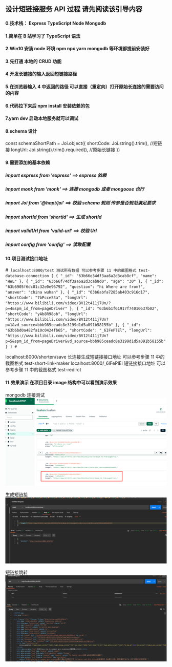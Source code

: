 ## 设计短链接服务 API 过程 请先阅读该引导内容

#### 0.技术栈： Express TypeScript Node Mongodb

#### 1.简单在 B 站学习了 TypeScript 语法

#### 2.Win10 安装 node 环境 npm npx yarn mongodb 等环境都提前安装好

#### 3.先打通 本地的 CRUD 功能

#### 4.开发长链接的输入返回短链接路径

#### 5.在浏览器输入 4 中返回的路径 可以直接（重定向）打开原始长连接的需要访问的内容

#### 6.代码拉下来后 npm install 安装依赖的包

#### 7.yarn dev 启动本地服务就可以调试

#### 8.schema 设计

const schemaShortPath = Joi.object({
shortCode: Joi.string().trim(), //短链接
longUrl: Joi.string().trim().required(), //原始长链接
})

#### 9.需要添加的基本依赖

##### import express from 'express' ==> express 依赖

##### import monk from 'monk' ==> 连接 mongodb 或者 mongoose 也行

##### import Joi from '@hapi/joi' ==> 校验 schema 规则 传参是否规范满足要求

##### import shortId from 'shortid' ==> 生成 shortId

##### import validUrl from 'valid-url' ==> 校验 Url

##### import config from 'config' ==> 读取配置

#### 10.项目测试接口地址

#```
localhost:8000/test 测试所有数据 可以参考步骤 11 中的截图格式 test-database-connection
[
{
"_id": "63b66e34df3aa6a2d3cab8cf",
"name": "HWL"
},
{
"_id": "63b66f74df3aa6a2d3cab8d0",
"age": "30"
},
{
"_id": "63b6905f6dc01c32e0e96792",
"question": "hi Where are from?",
"answer": "china wuhan"
},
{
"_id": "63b6abfa7285ab403c916d17",
"shortCode": "7bPcceS3a",
"longUrl": "https://www.bilibili.com/video/BV12t411j7Un/?p=4&spm_id_from=pageDriver"
},
{
"_id": "63b6b1f61917f74010637b02",
"shortCode": "yAb8R98ob",
"longUrl": "https://www.bilibili.com/video/BV12t411j7Un?p=1&vd_source=bbb985ceadc8e3199d1d5a091b58155b"
},
{
"_id": "63b6bd0a482fa10c0424fb65",
"shortCode": "_6IFePlEl",
"longUrl": "https://www.bilibili.com/video/BV12t411j7Un?p=5&spm_id_from=pageDriver&vd_source=bbb985ceadc8e3199d1d5a091b58155b"
}
]
#```

localhost:8000/shorten/save 长连接生成短链接接口地址 可以参考步骤 11 中的截图格式 test-short-link-maker
localhost:8000/\_6IFePlEl 短链接接口地址 可以参考步骤 11 中的截图格式 test-redirct

#### 11.效果演示 在项目目录 image 结构中可以看到演示效果

mongodb 连接测试
![test-database-connection](https://github.com/ailin-licslan/short-service-api/blob/main/image/test-database.png)

生成短链接
![test-short-link-maker](https://github.com/ailin-licslan/short-service-api/blob/main/image/test-short-link-maker.png)

短链接跳转
![test-redirct](https://github.com/ailin-licslan/short-service-api/blob/main/image/test-redirct.png)
